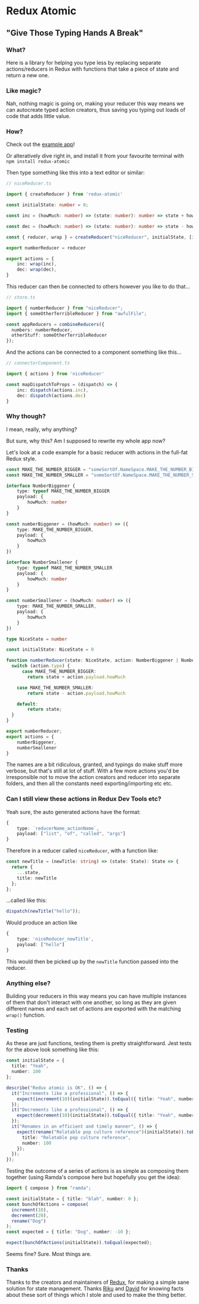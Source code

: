 # Redux Atomic

## "Give Those Typing Hands A Break"

### What?

Here is a library for helping you type less by replacing separate actions/reducers in Redux with functions that take a piece of state and return a new one.

### Like magic?

Nah, nothing magic is going on, making your reducer this way means we can autocreate typed action creators, thus saving you typing out loads of code that adds little value.

### How?

Check out the [example app](https://github.com/danieljharvey/redux-atomic-example)!

Or alteratively dive right in, and install it from your favourite terminal with `npm install redux-atomic`

Then type something like this into a text editor or similar:

```typescript
// niceReducer.ts

import { createReducer } from 'redux-atomic'

const initialState: number = 0;

const inc = (howMuch: number) => (state: number): number => state + howMuch

const dec = (howMuch: number) => (state: number): number => state - howMuch

const { reducer, wrap } = createReducer("niceReducer", initialState, [inc, dec])

export numberReducer = reducer

export actions = {
    inc: wrap(inc),
    dec: wrap(dec),
}
```

This reducer can then be connected to others however you like to do that...

```typescript
// store.ts

import { numberReducer } from "niceReducer";
import { someOtherTerribleReducer } from "awfulFile";

const appReducers = combineReducers({
  numbers: numberReducer,
  otherStuff: someOtherTerribleReducer
});
```

And the actions can be connected to a component something like this...

```typescript
// connectorComponent.ts

import { actions } from 'niceReducer'

const mapDispatchToProps = (dispatch) => {
    inc: dispatch(actions.inc),
    dec: dispatch(actions.dec)
}
```

### Why though?

I mean, really, why anything?

But sure, why this? Am I supposed to rewrite my whole app now?

Let's look at a code example for a basic reducer with actions in the full-fat Redux style.

```typescript
const MAKE_THE_NUMBER_BIGGER = "someSortOf.NameSpace.MAKE_THE_NUMBER_BIGGER"
const MAKE_THE_NUMBER_SMALLER = "someSortOf.NameSpace.MAKE_THE_NUMBER_SMALLER"

interface NumberBiggener {
    type: typeof MAKE_THE_NUMBER_BIGGER
    payload: {
        howMuch: number
    }
}

const numberBiggener = (howMuch: number) => ({
    type: MAKE_THE_NUMBER_BIGGER,
    payload: {
        howMuch
    }
})

interface NumberSmallener {
    type: typeof MAKE_THE_NUMBER_SMALLER
    payload: {
        howMuch: number
    }
}

const numberSmallener = (howMuch: number) => ({
    type: MAKE_THE_NUMBER_SMALLER,
    payload: {
        howMuch
    }
})

type NiceState = number

const initialState: NiceState = 0

function numberReducer(state: NiceState, action: NumberBiggener | NumberSmallener ): NiceState {
  switch (action.type) {
      case MAKE_THE_NUMBER_BIGGER:
        return state + action.payload.howMuch

    case MAKE_THE_NUMBER_SMALLER:
        return state - action.payload.howMuch

    default:
        return state;
  }
}

export numberReducer;
export actions = {
    numberBiggener,
    numberSmallener
}
```

The names are a bit ridiculous, granted, and typings do make stuff more verbose, but that's still at lot of stuff. With a few more actions you'd be irresponsible not to move the action creators and reducer into separate folders, and then all the constants need exporting/importing etc etc.

### Can I still view these actions in Redux Dev Tools etc?

Yeah sure, the auto generated actions have the format:

```typescript
{
    type: `reducerName_actionName`,
    payload: ["list", "of", "called", "args"]
}
```

Therefore in a reducer called `niceReducer`, with a function like:

```typescript
const newTitle = (newTitle: string) => (state: State): State => {
  return {
    ...state,
    title: newTitle
  };
};
```

...called like this:

```typescript
dispatch(newTitle("hello"));
```

Would produce an action like

```typescript
{
    type: 'niceReducer_newTitle',
    payload: ["hello"]
}
```

This would then be picked up by the `newTitle` function passed into the reducer.

### Anything else?

Building your reducers in this way means you can have multiple instances of them that don't interact with one another, so long as they are given different names and each set of actions are exported with the matching `wrap()` function.

### Testing

As these are just functions, testing them is pretty straightforward. Jest tests for the above look something like this:

```typescript
const initialState = {
  title: "Yeah",
  number: 100
};

describe("Redux atomic is OK", () => {
  it("Increments like a professional", () => {
    expect(increment(10)(initialState)).toEqual({ title: "Yeah", number: 110 });
  });
  it("Decrements like a professional", () => {
    expect(decrement(10)(initialState)).toEqual({ title: "Yeah", number: 90 });
  });
  it("Renames in an efficient and timely manner", () => {
    expect(rename("Relatable pop culture reference")(initialState)).toEqual({
      title: "Relatable pop culture reference",
      number: 100
    });
  });
});
```

Testing the outcome of a series of actions is as simple as composing them together (using Ramda's compose here but hopefully you get the idea):

```typescript
import { compose } from "ramda";

const initialState = { title: "blah", number: 0 };
const bunchOfActions = compose(
  increment(10),
  decrement(20),
  rename("Dog")
);
const expected = { title: "Dog", number: -10 };

expect(bunchOfActions(initialState)).toEqual(expected);
```

Seems fine? Sure. Most things are.

### Thanks

Thanks to the creators and maintainers of [Redux](https://github.com/reduxjs/redux/), for making a simple sane solution for state management. Thanks [Riku](https://github.com/rikukissa) and [David](https://github.com/ds300) for knowing facts about these sort of things which I stole and used to make the thing better.
